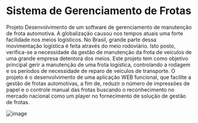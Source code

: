 # Sistema de Gerenciamento de Frotas

Projeto
Desenvolvimento de um software de gerenciamento de manutenção de frota automotiva. A globalização causou nos tempos atuais uma forte facilidade nos meios logísticos. No Brasil, grande parte dessa movimentação logística é feita através do meio rodoviário. Isto posto, verifica-se a necessidade da gestão de manutenção da frota de veículos de uma grande empresa detentora dos meios. Este projeto tem como objetivo principal gerir a manutenção de uma frota logística, controlando a rodagem e os períodos de necessidade de reparo de veículos de transporte.
O projeto é o desenvolvimento de uma aplicação WEB funcional, que facilite a gestão de frotas automotivas, a fim de, reduzir o número de impressões de papel e o controle manual das frotas buscando o reconhecimento no mercado nacional como um player no fornecimento de solução de gestão de frotas.
  
  
  ![image](https://github.com/Przybeuka/Controle-De-Frotas/assets/94753482/3ca91ef1-387c-4a62-9482-fad033b1d17f)
